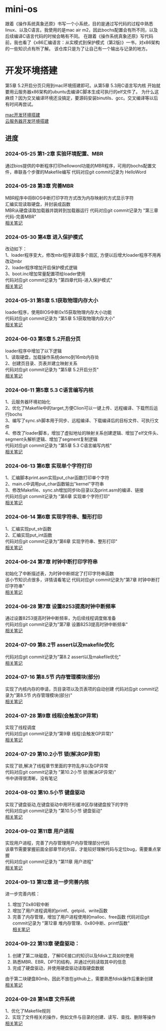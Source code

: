 # mini-os
跟着《操作系统真象还原》书写一个小系统，目的是通过写代码的过程中熟悉linux、以及C语言。我使用的是mac air m2，因此bochs配置会有所不同，以及后续编译C语言代码的时候会略有不同。
在跟着《操作系统真象还原》写代码前，我也看了《x86汇编语言：从实模式到保护模式（第2版)》一书，对x86架构的一些知识点有所了解。
该仓库只是为了让自己有一个输出与记录的地方。


# 开发环境搭建

第5章 5.2开启分页只用到mac环境搭建即可。从第5章 5.3用C语言写内核 开始就要用云服务器x86架构的ubuntu去编译C脚本生成可执行的elf文件了。
为什么这麻烦？因为交叉编译环境还没搞定，要源码安装binutils、gcc。交叉编译等以后有时间再尝试。

[mac开发环境搭建](note/mac开发环境搭建.md)  
[云服务器开发环境搭建](note/云服务器开发环境搭建.md)

## 进度
### 2024-05-25  第1-2章 实验环境配置、MBR
通过bios提供的中断程序打印helloword功能的MBR程序，可用的bochs配置文件，串联各个步骤的Makefile编写
代码对应git commit记录为  HelloWord

### 2024-05-28  第3章 完善MBR
MBR程序中将BIOS中断打印字符方式改为内存映射的方式显示字符  
汇编实现读取硬盘，并封装成函数  
MBR从硬盘读取加载器并跳转到加载器运行
代码对应git commit记录为 "第三章代码-完善MBR"  
  [相关笔记](note/loader.md)

### 2024-05-30 第4章 进入保护模式
改动如下：  
1、loader程序变大，修改mbr程序读取多个扇区, 方便以后增大loader程序不用再改动mbr  
2、loader程序增加开启保护模式逻辑  
3、boot.inc增加常量配置项给loader使用  
代码对应git commit记录为 "第四章代码-进入保护模式"  
[相关笔记](note/protect.md)


### 2024-05-31 第5章 5.1获取物理内存大小
loader程序，使用BIOS中断0x15获取物理内存大小功能  
代码对应git commit记录为 "第5章 5.1获取物理内存大小"  
[相关笔记](note/memory_detect.md)

### 2024-06-03 第5章 5.2开启分页
loader程序中增加了以下逻辑  
1、读取硬盘，加载操作系统demo到16mb内存处  
2、创建页目录、页表并建立映射关系  
代码对应git commit记录为 "第5章 5.2开启分页"  
[相关笔记](note/virtual_memory.md)

### 2024-06-11 第5章 5.3 C语言编写内核
1、云服务器环境初始化  
2、优化了Makefile中的target,方便Clion可以一键上传、远程编译、下载然后运行bochs  
3、编写了sync.sh脚本用于同步、远程编译、下载编译后的目标文件、可执行文件  
4、修改了loader脚本，增加了虚拟地址的映射关系创建逻辑、增加了elf文件头、segment头解析逻辑、增加了segment复制逻辑  
代码对应git commit记录为 "第5章 5.3 C语言编写内核"  
[相关笔记](note/elf.md)


### 2024-06-13 第6章 实现单个字符打印
1、汇编脚本print.asm实现put_char函数打印单个字符  
2、main.c中调用put_char函数输出"kernel"字符串  
3、修改Makefile、sync.sh增加同步lib目录以及print.asm的编译、链接  
代码对应git commit记录为 "第6章 实现单个字符打印"  
[相关笔记](note/print.md)


### 2024-06-14 第6章 实现字符串、整形打印
1、汇编实现put_str函数  
2、汇编实现put_int函数  
代码对应git commit记录为"第6章 实现字符串、整形打印"  
[相关笔记](note/print_int.md)

### 2024-06-24 第7章 时钟中断打印字符串
初始化了中断描述表，为时钟中断绑定了打印字符串函数  
该小节知识点很多，详情请看笔记
代码对应git commit记录为"第7章 时钟中断打印字符串"    
[相关笔记](note/interrupt.md)


### 2024-06-28 第7章 设置8253提高时钟中断频率
通过设置8253提高时钟中断频率，为后续线程调度做准备  
代码对应git commit记录为"第7章 设置8253提高时钟中断频率"    
[相关笔记](note/interrupt2.md)


### 2024-07-09 第8.2节 assert以及makefile优化
代码对应git commit记录为"第8.2 assert以及makefile优化"    
[相关笔记](note/assert.md)

### 2024-07-16 第8.5节 内存管理模块(部分)
实现了内核内存的申请，页目录项以及页表项的自动创建
代码对应git commit记录为"第8.5节 内存管理模块(部分)"  
[相关笔记](note/assert.md)

### 2024-07-28 第9章 线程(会触发GP异常)
实现了线程调度  
代码对应git commit记录为“第9章 线程(会触发GP异常)"    
[相关笔记](note/thread.md)

### 2024-07-29 第10.2小节 锁(解决GP异常)
实现了锁,解决了线程章节里面的字符乱序以及GP异常  
代码对应git commit记录为 "第10.2小节 锁(解决GP异常)"  
书中讲得很清晰，没有笔记  

### 2024-08-02 第10.5小节 键盘驱动
实现了键盘驱动,在键盘驱动中用环形缓冲区存储键盘按下的字符  
代码对应git commit记录为 "第10.5小节 键盘驱动"  
[相关笔记](note/keyboard.md)



### 2024-09-02 第11章 用户进程
实现用户进程，完善了内存管理用户内存管理部分代码  
该章节需要掌握前面全部章节的内容，才能较好理解代码与定位bug，需要重点掌握  
代码对应git commit记录为 "第11章 用户进程"    
[相关笔记](note/process.md)



### 2024-09-13 第12章 进一步完善内核
进一步完善内核：
1. 增加了0x80软中断
2. 增加了用户进程调用的printf、getpid、write函数
3. 完善了内存管理，增加了用户进程使用的malloc、free函数
代码对应git commit记录为 "第12章 堆内存管理、0x80中断、printf函数"    
[相关笔记](note/memory_manager2.md)

### 2024-09-22 第13章 硬盘驱动：
1. 创建了第二块磁盘，了解IDE接口的知识以及fdisk工具如何使用
2. 熟悉MBR、EBR、DPT的结构，并通过代码读取其中的信息
3. 完成了硬盘驱动，并使用硬盘驱动读取硬盘数据

由于第二块硬盘80mb，因此不放在github上，需要熟悉fdisk操作后重新创建  
[相关笔记](note/disk.md)



### 2024-09-28 第14章 文件系统
1、优化了Makefile规则  
2、实现了文件相关的操作，例如文件与目录的创建、读写、查找、删除等操作  
[相关笔记](note/filesystem.md)

